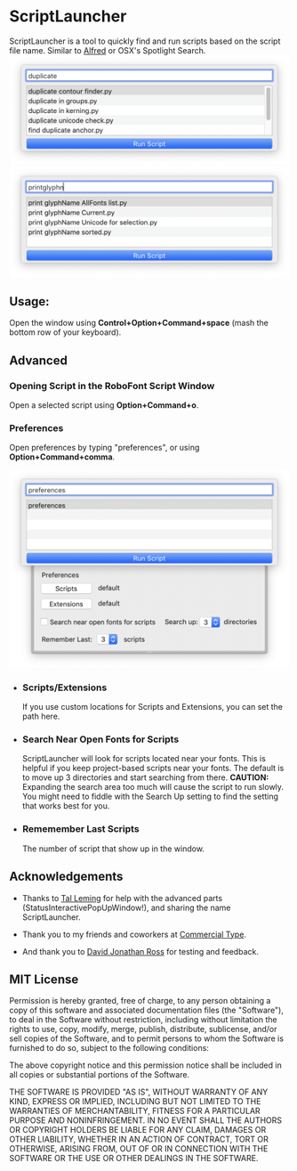 ScriptLauncher
==============

ScriptLauncher is a tool to quickly find and run scripts based on the script file name. Similar to [Alfred](https://www.alfredapp.com/) or OSX's Spotlight Search.
 ![Script Launcher Screenshot](window_duplicate.png) 
 ![Script Launcher Screenshot](window_print.png)

Usage:
------

Open the window using **Control+Option+Command+space** (mash the bottom row of your keyboard).

Advanced
--------

### Opening Script in the RoboFont Script Window

Open a selected script using **Option+Command+o**.

### Preferences

Open preferences by typing "preferences", or using **Option+Command+comma**.

![Script Launcher Preferences](preferences.png)

-   ### Scripts/Extensions

    If you use custom locations for Scripts and Extensions, you can set
    the path here.

-   ### Search Near Open Fonts for Scripts

    ScriptLauncher will look for scripts located near your fonts. This
    is helpful if you keep project-based scripts near your fonts. The
    default is to move up 3 directories and start searching from there.
    **CAUTION:** Expanding the search area too much will cause the
    script to run slowly. You might need to fiddle with the Search Up
    setting to find the setting that works best for you.

-   ### Rememember Last Scripts

    The number of script that show up in the window.

Acknowledgements
----------------

-   Thanks to [Tal Leming](https://www.typesupply.com/) for help with
    the advanced parts (StatusInteractivePopUpWindow!), and sharing the
    name ScriptLauncher.

-   Thank you to my friends and coworkers at [Commercial
    Type](https://commercialtype.com).

-   And thank you to [David Jonathan Ross](https://www.djr.com/) for
    testing and feedback.

MIT License
-----------

Permission is hereby granted, free of charge, to any person obtaining a
copy of this software and associated documentation files (the
"Software"), to deal in the Software without restriction, including
without limitation the rights to use, copy, modify, merge, publish,
distribute, sublicense, and/or sell copies of the Software, and to
permit persons to whom the Software is furnished to do so, subject to
the following conditions:

The above copyright notice and this permission notice shall be included
in all copies or substantial portions of the Software.

THE SOFTWARE IS PROVIDED "AS IS", WITHOUT WARRANTY OF ANY KIND, EXPRESS
OR IMPLIED, INCLUDING BUT NOT LIMITED TO THE WARRANTIES OF
MERCHANTABILITY, FITNESS FOR A PARTICULAR PURPOSE AND NONINFRINGEMENT.
IN NO EVENT SHALL THE AUTHORS OR COPYRIGHT HOLDERS BE LIABLE FOR ANY
CLAIM, DAMAGES OR OTHER LIABILITY, WHETHER IN AN ACTION OF CONTRACT,
TORT OR OTHERWISE, ARISING FROM, OUT OF OR IN CONNECTION WITH THE
SOFTWARE OR THE USE OR OTHER DEALINGS IN THE SOFTWARE.
